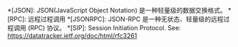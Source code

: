
*[JSON]: JSON(JavaScript Object Notation) 是一种轻量级的数据交换格式。
*[RPC]: 远程过程调用
*[JSONRPC]: JSON-RPC 是一种无状态、轻量级的远程过程调用 (RPC) 协议。
*[SIP]: Session Initiation Protocol. See: https://datatracker.ietf.org/doc/html/rfc3261
